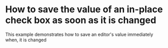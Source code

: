 # How to save the value of an in-place check box as soon as it is changed


<p>This example demonstrates how to save an editor's value immediately when, it is changed</p>

<br/>


